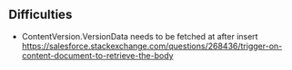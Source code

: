 ## Difficulties

- ContentVersion.VersionData needs to be fetched at after insert
https://salesforce.stackexchange.com/questions/268436/trigger-on-content-document-to-retrieve-the-body